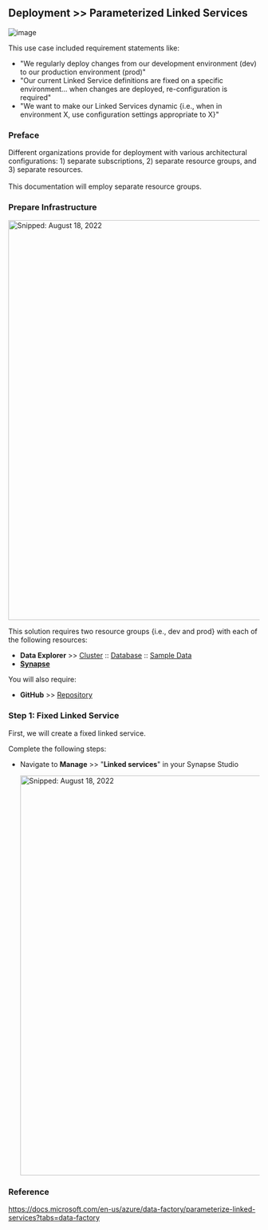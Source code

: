 ## Deployment >> Parameterized Linked Services

![image](https://user-images.githubusercontent.com/44923999/185416361-d8b12426-677b-48ec-9e46-d316cb7902d7.png)

This use case included requirement statements like:

* "We regularly deploy changes from our development environment (dev) to our production environment (prod)"
* "Our current Linked Service definitions are fixed on a specific environment... when changes are deployed, re-configuration is required"
* "We want to make our Linked Services dynamic {i.e., when in environment X, use configuration settings appropriate to X}"

### Preface

Different organizations provide for deployment with various architectural configurations: 1) separate subscriptions, 2) separate resource groups, and 3) separate resources.<br><br>This documentation will employ separate resource groups.

### Prepare Infrastructure

  <img src="https://user-images.githubusercontent.com/44923999/185439267-ac9df2cc-8257-4ebf-8d6f-f0378ade3598.png" width="800" title="Snipped: August 18, 2022" />

This solution requires two resource groups {i.e., dev and prod} with each of the following resources:

* **Data Explorer** >> [Cluster](Infrastructure_DataExplorer_Cluster.md) :: [Database](Infrastructure_DataExplorer_Database.md) :: [Sample Data](https://docs.microsoft.com/en-us/azure/data-explorer/ingest-sample-data?tabs=one-click-ingest)
* [**Synapse**](Infrastructure_Synapse.md)

You will also require:

* **GitHub** >> [Repository](https://docs.github.com/en/repositories/creating-and-managing-repositories/creating-a-new-repository)

### Step 1: Fixed Linked Service
First, we will create a fixed linked service.

Complete the following steps:

* Navigate to **Manage** >> "**Linked services**" in your Synapse Studio

  <img src="https://user-images.githubusercontent.com/44923999/185442780-b9b8ae0b-e89e-4488-867a-2f2a2bcc43b9.png" width="800" title="Snipped: August 18, 2022" />

### Reference
https://docs.microsoft.com/en-us/azure/data-factory/parameterize-linked-services?tabs=data-factory
